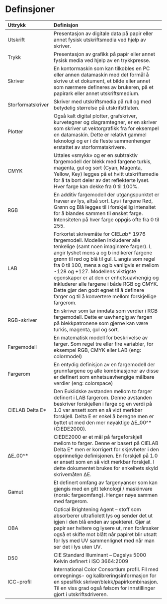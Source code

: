 # Definsjoner
| Uttrykk     | Definisjon     |
|:-------------|:----------------|
| Utskrift	| Presentasjon av digitale data på papir eller annet fysisk utskriftsmedia ved hjelp av skriver. |
| Trykk	| Presentasjon av grafikk på papir eller annet fysisk media ved hjelp av en trykkpresse. |
| Skriver	| En kontormaskin som kan tilkobles en PC eller annen datamaskin med det formål å skrive ut et dokument, et bilde eller annet som nærmere defineres av brukeren, på et papirark eller annet utskriftsmedium. |
| Storformatskriver	| Skriver med utskriftsmedia på rull og med betydelig størrelse på utskrifstflaten. |
| Plotter	| Også kalt digital plotter, grafskriver, kurvetegner og diagramtegner, er en skriver som skriver ut vektorgrafikk fra for eksempel en datamaskin. Dette er relativt gammel teknologi og er i de fleste sammenhenger erstattet av storformatskrivere. |
| CMYK	| Uttales «smykk» og er en subtraktiv fargemodell der blekk med fargene turkis, magenta, gul og sort (Cyan, Magenta, Yellow, Key) legges på et hvitt utskriftsmedie for å ta bort deler av det reflekterte lyset. Hver farge kan dekke fra 0 til 100%. |
| RGB	| En additiv fargemodell der utgangspunktet er fravær av lys, altså sort. Lys i fargene Rød, Grønn og Blå legges til i forskjellig intensitet for å blandes sammen til ønsket farge. Intensiteten på hver farge oppgis ofte fra 0 til 255. |
| LAB	| Forkortet skrivemåte for CIEL*a*b* 1976 fargemodell. Modellen inkluderer alle tenkelige (samt noen imaginære farger). L angir lyshet mens a og b indikerer fargene grønn til rød og blå til gul. L angis som regel fra 0 til 100, mens a og b vanligvis er mellom -128 og +127. Modellens viktigste egenskaper er at den er enhetsuavhengig og inkluderer alle fargene i både RGB og CMYK. Dette gjør den godt egnet til å definere farger og til å konvertere mellom forskjellige fargerom. |
| RGB-skriver	| En skriver som tar inndata som verdier i RGB fargemodell. Dette er uavhengig av fargen på blekkpatronene som gjerne kan være turkis, magenta, gul og sort. |
| Fargemodell	| En matematisk modell for beskrivelse av farger. Som regel tre eller fire variabler, for eksempel RGB, CMYK eller LAB (eng: colormodel) |
| Fargerom	| En entydig definisjon av en fargemodell der grunnfargene og alle kombinasjoner av disse er definert som enhetsuavhengige målbare verdier (eng: colorspace) |
| CIELAB Delta E*	| Den Euklidske avstanden mellom to farger definert i LAB fargerom. Denne avstanden beskriver forskjellen i farge og en verdi på 1.0 var ansett som en så vidt merkbar forskjell. Delta E er enkel å beregne men er byttet ut med den mer nøyaktige ∆E_00^* (CIEDE2000). |
| ∆E_00^*	| CIEDE2000 er et mål på fargeforskjell mellom to farger. Denne er basert på CIELAB Delta E* men er korrigert for skjevheter i den opprinnelige definisjonen. En forskjell på 1.0 er ansett som en så vidt merkbar forskjell. I dette dokumentet brukes for enkelhets skyld skrivemåten ∆E. |
| Gamut	| Et definert omfang av fargenyanser som kan gjengis med en gitt teknologi / maskinvare (norsk: fargeomfang). Henger nøye sammen med fargerom. |
| OBA	| Optical Brightening Agent – stoff som absorberer ultrafiolett lys og sender det ut igjen i den blå enden av spekteret. Gjør at papir ser hvitere og lysere ut, men forårsaker også et skifte mot blått når papiret blir utsatt for lys med UV sammenlignet med når man ser det i lys uten UV. |
| D50	| CIE Standard Illuminant – Dagslys 5000 Kelvin definert i ISO 3664:2009 |
| ICC-profil	| International Color Consortium profil. Fil med omregnings- og kalibreringsinformasjon for en spesifikk skriver/blekk/papirkombinasjon. Til en viss grad også følsom for innstillinger gjort i utskriftsdriveren. |
